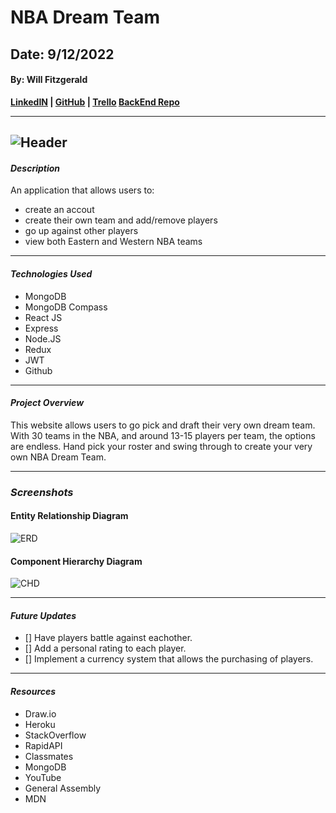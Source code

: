 # NBA Dream Team 
## Date: 9/12/2022
#### By: Will Fitzgerald

**[LinkedIN](https://www.linkedin.com/in/william-fitzgerald1/) | [GitHub](https://github.com/willfitz1) | [Trello](https://trello.com/b/122ZUsDe/stats-from-the-past) [BackEnd Repo](https://github.com/willfitz1/NBADTBE)**

---
![Header](https://www.gannett-cdn.com/presto/2020/06/04/USAT/b52032cf-2b57-460b-9e52-ed4dfe13271a-ed5179d8-ebf2-4cdc-9edf-185cd5a51538_thumbnail.png?width=1280&height=720&fit=crop&format=pjpg&auto=webp)
---

#### *Description*

An application that allows users to:
* create an accout
* create their own team and add/remove players
* go up against other players
* view both Eastern and Western NBA teams

***

#### *Technologies Used*
* MongoDB
* MongoDB Compass
* React JS
* Express
* Node.JS
* Redux
* JWT
* Github

***

#### _Project Overview_
This website allows users to go pick and draft their very own dream team. With 30 teams in the NBA, and around 13-15 players per team, the options are endless. Hand pick your roster and swing through to create your very own NBA Dream Team.



---

### **_Screenshots_**



#### **Entity Relationship Diagram**

![ERD](https://cdn.discordapp.com/attachments/365559021916389376/1014886547490881656/Screen_Shot_2022-09-01_at_09.14.59.png)


#### **Component Hierarchy Diagram**

![CHD](https://cdn.discordapp.com/attachments/365559021916389376/1014889330004738088/Screen_Shot_2022-09-01_at_09.26.43.png)


---

#### _Future Updates_

- [] Have players battle against eachother.
- [] Add a personal rating to each player.
- [] Implement a currency system that allows the purchasing of players.  

---

#### **_Resources_**

- Draw.io
- Heroku
- StackOverflow
- RapidAPI
- Classmates
- MongoDB
- YouTube
- General Assembly
- MDN
 